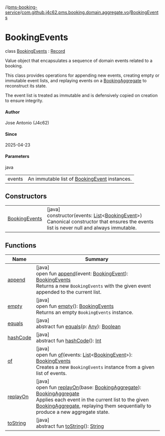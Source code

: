 //[pms-booking-service](../../../index.md)/[com.github.j4c62.pms.booking.domain.aggregate.vo](../index.md)/[BookingEvents](index.md)

# BookingEvents

class [BookingEvents](index.md) : [Record](https://docs.oracle.com/en/java/javase/23/docs/api/java.base/java/lang/Record.html)

Value object that encapsulates a sequence of domain events related to a booking. 

This class provides operations for appending new events, creating empty or immutable event lists, and replaying events on a [BookingAggregate](../../com.github.j4c62.pms.booking.domain.aggregate/-booking-aggregate/index.md) to reconstruct its state. 

The event list is treated as immutable and is defensively copied on creation to ensure integrity.

#### Author

Jose Antonio (J4c62)

#### Since

2025-04-23

#### Parameters

java

| | |
|---|---|
| events | An immutable list of [BookingEvent](../../com.github.j4c62.pms.booking.domain.aggregate.event/-booking-event/index.md) instances. |

## Constructors

| | |
|---|---|
| [BookingEvents](-booking-events.md) | [java]<br>constructor(events: [List](https://docs.oracle.com/en/java/javase/23/docs/api/java.base/java/util/List.html)&lt;[BookingEvent](../../com.github.j4c62.pms.booking.domain.aggregate.event/-booking-event/index.md)&gt;)<br>Canonical constructor that ensures the events list is never null and always immutable. |

## Functions

| Name | Summary |
|---|---|
| [append](append.md) | [java]<br>open fun [append](append.md)(event: [BookingEvent](../../com.github.j4c62.pms.booking.domain.aggregate.event/-booking-event/index.md)): [BookingEvents](index.md)<br>Returns a new `BookingEvents` with the given event appended to the current list. |
| [empty](empty.md) | [java]<br>open fun [empty](empty.md)(): [BookingEvents](index.md)<br>Returns an empty `BookingEvents` instance. |
| [equals](../../com.github.j4c62.pms.booking.domain.aggregate/-booking-aggregate/index.md#-1797860926%2FFunctions%2F-1170581573) | [java]<br>abstract fun [equals](../../com.github.j4c62.pms.booking.domain.aggregate/-booking-aggregate/index.md#-1797860926%2FFunctions%2F-1170581573)(p: [Any](https://kotlinlang.org/api/core/kotlin-stdlib/kotlin/-any/index.html)): [Boolean](https://kotlinlang.org/api/core/kotlin-stdlib/kotlin/-boolean/index.html) |
| [hashCode](../../com.github.j4c62.pms.booking.domain.aggregate/-booking-aggregate/index.md#1761002009%2FFunctions%2F-1170581573) | [java]<br>abstract fun [hashCode](../../com.github.j4c62.pms.booking.domain.aggregate/-booking-aggregate/index.md#1761002009%2FFunctions%2F-1170581573)(): [Int](https://kotlinlang.org/api/core/kotlin-stdlib/kotlin/-int/index.html) |
| [of](of.md) | [java]<br>open fun [of](of.md)(events: [List](https://docs.oracle.com/en/java/javase/23/docs/api/java.base/java/util/List.html)&lt;[BookingEvent](../../com.github.j4c62.pms.booking.domain.aggregate.event/-booking-event/index.md)&gt;): [BookingEvents](index.md)<br>Creates a new `BookingEvents` instance from a given list of events. |
| [replayOn](replay-on.md) | [java]<br>open fun [replayOn](replay-on.md)(base: [BookingAggregate](../../com.github.j4c62.pms.booking.domain.aggregate/-booking-aggregate/index.md)): [BookingAggregate](../../com.github.j4c62.pms.booking.domain.aggregate/-booking-aggregate/index.md)<br>Applies each event in the current list to the given [BookingAggregate](../../com.github.j4c62.pms.booking.domain.aggregate/-booking-aggregate/index.md), replaying them sequentially to produce a new aggregate state. |
| [toString](../../com.github.j4c62.pms.booking.domain.aggregate/-booking-aggregate/index.md#1582835944%2FFunctions%2F-1170581573) | [java]<br>abstract fun [toString](../../com.github.j4c62.pms.booking.domain.aggregate/-booking-aggregate/index.md#1582835944%2FFunctions%2F-1170581573)(): [String](https://docs.oracle.com/en/java/javase/23/docs/api/java.base/java/lang/String.html) |